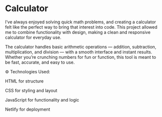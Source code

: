 # Calculator
I’ve always enjoyed solving quick math problems, and creating a calculator felt like the perfect way to bring that interest into code. This project allowed me to combine functionality with design, making a clean and responsive calculator for everyday use.

The calculator handles basic arithmetic operations — addition, subtraction, multiplication, and division — with a smooth interface and instant results. Whether you’re crunching numbers for fun or function, this tool is meant to be fast, accurate, and easy to use.

⚙️ Technologies Used:

HTML for structure

CSS for styling and layout

JavaScript for functionality and logic

Netlify for deployment
